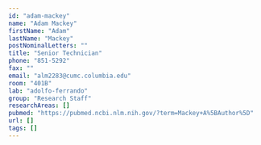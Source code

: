 ```yaml
---
id: "adam-mackey"
name: "Adam Mackey"
firstName: "Adam"
lastName: "Mackey"
postNominalLetters: ""
title: "Senior Technician"
phone: "851-5292"
fax: ""
email: "alm2283@cumc.columbia.edu"
room: "401B"
lab: "adolfo-ferrando"
group: "Research Staff"
researchAreas: []
pubmed: "https://pubmed.ncbi.nlm.nih.gov/?term=Mackey+A%5BAuthor%5D"
url: []
tags: []
---
```

